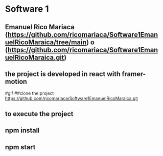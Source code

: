 # Software 1
## Emanuel Rico Mariaca (https://github.com/ricomariaca/Software1EmanuelRicoMaraica/tree/main) o (https://github.com/ricomariaca/Software1EmanuelRicoMaraica.git)
## the project is developed in react with framer-motion
#gif
##clone the project https://github.com/ricomariaca/Software1EmanuelRicoMaraica.git
## to execute the project 
## npm install
## npm start
